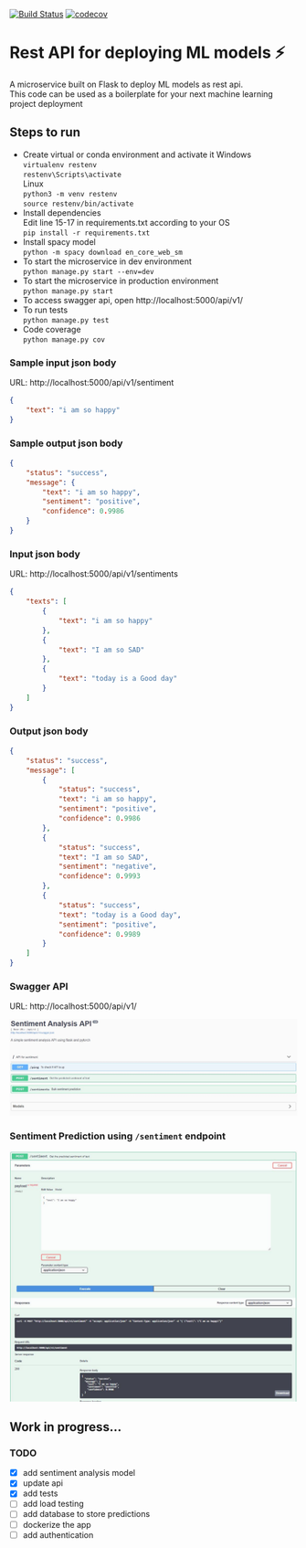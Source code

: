 [![Build Status](https://travis-ci.org/hpanwar08/rest-api-ml-model.svg?branch=master)](https://travis-ci.org/hpanwar08/rest-api-ml-model
)
[![codecov](https://codecov.io/gh/hpanwar08/rest-api-ml-model/branch/master/graph/badge.svg)](https://codecov.io/gh/hpanwar08/rest-api-ml-model)

# Rest API for deploying ML models :zap:

A microservice built on Flask to deploy ML models as rest api.  
This code can be used as a boilerplate for your next machine learning project deployment

## Steps to run

* Create virtual or conda environment and activate it
  Windows  
  `virtualenv restenv`  
  `restenv\Scripts\activate`  
  Linux  
  `python3 -m venv restenv`  
  `source restenv/bin/activate`
* Install dependencies  
  Edit line 15-17 in requirements.txt according to your OS  
  `pip install -r requirements.txt`  
* Install spacy model  
  ```python -m spacy download en_core_web_sm```
* To start the microservice in dev environment  
  ```python manage.py start --env=dev```  
* To start the microservice in production environment  
  ```python manage.py start```
* To access swagger api, open http://localhost:5000/api/v1/
* To run tests  
  ```python manage.py test```
* Code coverage  
  ```python manage.py cov```

### Sample input json body

URL: http://localhost:5000/api/v1/sentiment  

```json
{
	"text": "i am so happy"
}
```

### Sample output json body

```json
{
    "status": "success",
    "message": {
        "text": "i am so happy",
        "sentiment": "positive",
        "confidence": 0.9986
    }
}
```

### Input json body

URL: http://localhost:5000/api/v1/sentiments  

```json
{
    "texts": [
        {
            "text": "i am so happy"
        },
        {
            "text": "I am so SAD"
        },
        {
            "text": "today is a Good day"
        }
    ]
}
```

### Output json body

```json
{
    "status": "success",
    "message": [
        {
            "status": "success",
            "text": "i am so happy",
            "sentiment": "positive",
            "confidence": 0.9986
        },
        {
            "status": "success",
            "text": "I am so SAD",
            "sentiment": "negative",
            "confidence": 0.9993
        },
        {
            "status": "success",
            "text": "today is a Good day",
            "sentiment": "positive",
            "confidence": 0.9989
        }
    ]
}
```

### Swagger API

URL: http://localhost:5000/api/v1/  

![Swagger API](/imgs/swagger1.JPG "Swagger API")

### Sentiment Prediction using ```/sentiment``` endpoint

![Sentiment](/imgs/senti1.JPG "Sentiment predict")


## Work in progress... 
### TODO
- [x] add sentiment analysis model
- [x] update api
- [x] add tests
- [ ] add load testing
- [ ] add database to store predictions
- [ ] dockerize the app
- [ ] add authentication
